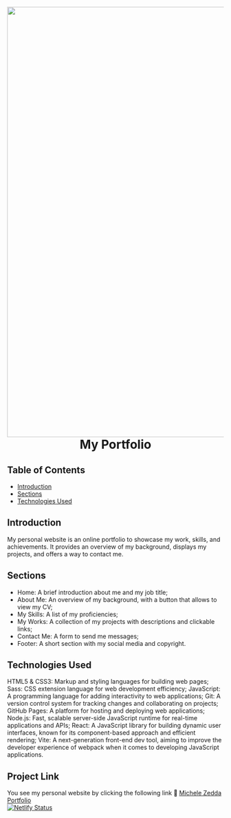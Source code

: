 <h1 align="center">
  <br>
    <img src="https://i.postimg.cc/3Rxz699k/Architect-Linkedin-Background.png" width="1000">
  <br>
  My Portfolio
  <br>
</h1>

## Table of Contents
- [Introduction](#introduction)
- [Sections](#sections)
- [Technologies Used](#technologies-used)

## Introduction
My personal website is an online portfolio to showcase my work, skills, and achievements. It provides an overview of my background, displays my projects, and offers a way to contact me.

## Sections
- Home: A brief introduction about me and my job title;
- About Me: An overview of my background, with a button that allows to view my CV;
- My Skills: A list of my proficiencies;
- My Works: A collection of my projects with descriptions and clickable links;
- Contact Me: A form to send me messages;
- Footer: A short section with my social media and copyright.

## Technologies Used
HTML5 & CSS3: Markup and styling languages for building web pages;
Sass: CSS extension language for web development efficiency;
JavaScript: A programming language for adding interactivity to web applications;
Git: A version control system for tracking changes and collaborating on projects;
GitHub Pages: A platform for hosting and deploying web applications;
Node.js: Fast, scalable server-side JavaScript runtime for real-time applications and APIs;
React: A JavaScript library for building dynamic user interfaces, known for its component-based approach and efficient rendering;
Vite: A next-generation front-end dev tool, aiming to improve the developer experience of webpack when it comes to developing JavaScript applications.

## Project Link
You see my personal website by clicking the following link :link: [Michele Zedda Portfolio](https://michelezedda.netlify.app/) <br/>
[![Netlify Status](https://api.netlify.com/api/v1/badges/ea4f4b82-8f58-4f5c-b138-5bdd437e6013/deploy-status)](https://app.netlify.com/sites/michelezedda/deploys)
